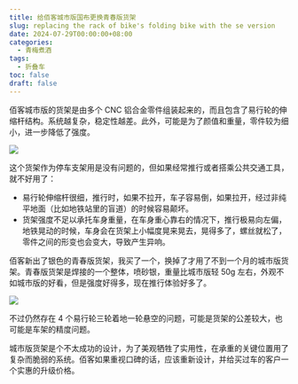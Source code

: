 ```yaml
---
title: 给佰客城市版国布更换青春版货架
slug: replacing the rack of bike's folding bike with the se version
date: 2024-07-29T00:00:00+08:00
categories:
  - 青梅煮酒
tags:
  - 折叠车
toc: false
draft: false
---
```

佰客城市版的货架是由多个 CNC 铝合金零件组装起来的，而且包含了易行轮的伸缩杆结构。系统越复杂，稳定性越差。此外，可能是为了颜值和重量，零件较为细小，进一步降低了强度。

![](https://raw.githubusercontent.com/xbot/image-hosting/master/blog/2024-07-28-23-21-11-95516D5E-A6A8-428E-B1F0-E94F8A359E30.jpeg)

这个货架作为停车支架用是没有问题的，但如果经常推行或者搭乘公共交通工具，就不好用了：

- 易行轮伸缩杆很细，推行时，如果不拉开，车子容易倒，如果拉开，经过非纯平地面（比如地铁站里的盲道）的时候容易颠坏。
- 货架强度不足以承托车身重量，在车身重心靠右的情况下，推行极易向左偏，地铁晃动的时候，车身会在货架上小幅度晃来晃去，晃得多了，螺丝就松了，零件之间的形变也会变大，导致产生异响。

佰客新出了银色的青春版货架，我买了一个，换掉了才用了不到一个月的城市版货架。青春版货架是焊接的一个整体，喷砂银，重量比城市版轻 50g 左右，外观不如城市版的好看，但是强度好得多，现在推行体验好多了。

![](https://raw.githubusercontent.com/xbot/image-hosting/master/blog/2024-07-28-23-22-33-E2BBC24B-0DDA-49BB-BFD9-206D90C74D3A.jpeg)

不过仍然存在 4 个易行轮三轮着地一轮悬空的问题，可能是货架的公差较大，也可能是车架的精度问题。

城市版货架是个不太成功的设计，为了美观牺牲了实用性，在承重的关键位置用了复杂而脆弱的系统。佰客如果重视口碑的话，应该重新设计，并给买过车的客户一个实惠的升级价格。